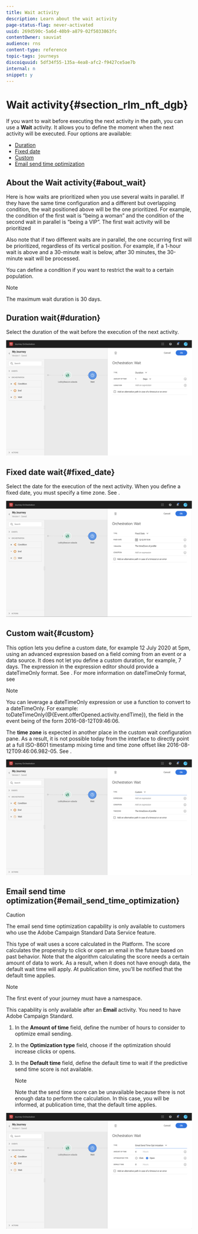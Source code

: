 ```yaml
---
title: Wait activity
description: Learn about the wait activity
page-status-flag: never-activated
uuid: 269d590c-5a6d-40b9-a879-02f5033863fc
contentOwner: sauviat
audience: rns
content-type: reference
topic-tags: journeys
discoiquuid: 5df34f55-135a-4ea8-afc2-f9427ce5ae7b
internal: n
snippet: y
---
```


# Wait activity{#section_rlm_nft_dgb}

If you want to wait before executing the next activity in the path, you can use a **Wait** activity. It allows you to define the moment when the next activity will be executed. Four options are available:

* [Duration](#duration) 
* [Fixed date](#fixed_date) 
* [Custom](#custom) 
* [Email send time optimization](#email_send_time_optimization) 

## About the Wait activity{#about_wait}

Here is how waits are prioritized when you use several waits in parallel. If they have the same time configuration and a different but overlapping condition, the wait positioned above will be the one prioritized. For example, the condition of the first wait is “being a woman” and the condition of the second wait in parallel is “being a VIP”. The first wait activity will be prioritized

Also note that if two different waits are in parallel, the one occurring first will be prioritized, regardless of its vertical position. For example, if a 1-hour wait is above and a 30-minute wait is below, after 30 minutes, the 30-minute wait will be processed.

You can define a condition if you want to restrict the wait to a certain population.

>[!NOTE]
>
>The maximum wait duration is 30 days.

## Duration wait{#duration}

Select the duration of the wait before the execution of the next activity.

![](../assets/journey55.png)

## Fixed date wait{#fixed_date}

Select the date for the execution of the next activity. When you define a fixed date, you must specify a time zone. See [](../building-journeys/timezone-management.md).

![](../assets/journey56.png)

## Custom wait{#custom}

This option lets you define a custom date, for example 12 July 2020 at 5pm, using an advanced expression based on a field coming from an event or a data source. It does not let you define a custom duration, for example, 7 days. The expression in the expression editor should provide a dateTimeOnly format. See [](../expression/expressionadvanced.md). For more information on dateTimeOnly format, see [](../expression/data-types.md)

>[!NOTE]
>
>You can leverage a dateTimeOnly expression or use a function to convert to a dateTimeOnly. For example: toDateTimeOnly(@{Event.offerOpened.activity.endTime}), the field in the event being of the form 2016-08-12T09:46:06.
>
>The **time zone** is expected in another place in the custom wait configuration pane. As a result, it is not possible today from the interface to directly point at a full ISO-8601 timestamp mixing time and time zone offset like 2016-08-12T09:46:06.982-05. See [](../building-journeys/timezone-management.md).

![](../assets/journey57.png)

## Email send time optimization{#email_send_time_optimization}

>[!CAUTION]
>
>The email send time optimization capability is only available to customers who use the Adobe Campaign Standard Data Service feature.

This type of wait uses a score calculated in the Platform. The score calculates the propensity to click or open an email in the future based on past behavior. Note that the algorithm calculating the score needs a certain amount of data to work. As a result, when it does not have enough data, the default wait time will apply. At publication time, you’ll be notified that the default time applies.

>[!NOTE]
>
>The first event of your journey must have a namespace.
>
>This capability is only available after an **Email** activity. You need to have Adobe Campaign Standard.

1. In the **Amount of time** field, define the number of hours to consider to optimize email sending.
1. In the **Optimization type** field, choose if the optimization should increase clicks or opens.
1. In the **Default time** field, define the default time to wait if the predictive send time score is not available.

    >[!NOTE]
    >
    >Note that the send time score can be unavailable because there is not enough data to perform the calculation. In this case, you will be informed, at publication time, that the default time applies.

![](../assets/journey57bis.png)
